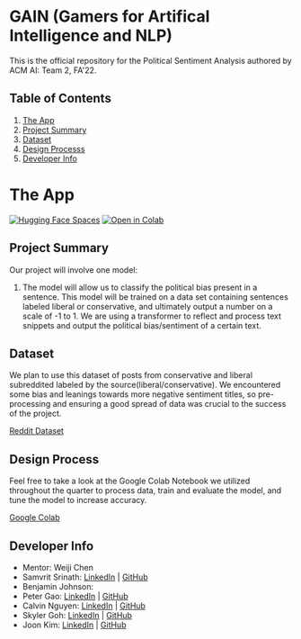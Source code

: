 # GAIN (Gamers for Artifical Intelligence and NLP)
This is the official repository for the Political Sentiment Analysis authored by ACM AI: Team 2, FA'22. 
## Table of Contents
1. [The App](https://huggingface.co/spaces/joonkim/bert-political-sentiment-analysis)
2. [Project Summary](https://github.com/acmucsd-projects/fa22-ai-team-2/blob/main/README.md/#project-summary)
3. [Dataset](https://github.com/acmucsd-projects/fa22-ai-team-2/blob/main/README.md/#dataset)
4. [Design Processs](https://github.com/acmucsd-projects/fa22-ai-team-2/blob/main/README.md/#design-process)
5. [Developer Info](https://github.com/acmucsd-projects/fa22-ai-team-2/blob/main/README.md/#developer-info)

# The App
[![Hugging Face Spaces](https://img.shields.io/badge/%F0%9F%A4%97%20Hugging%20Face-Spaces-blue)](https://huggingface.co/spaces/joonkim/bert-political-sentiment-analysis)
[![Open in Colab](https://colab.research.google.com/assets/colab-badge.svg)](https://colab.research.google.com/drive/1zfL2UtCyJnwAMzqeAAvfTigUU6rVxCca?usp=sharing)


## Project Summary

Our project will involve one model:
1. The model will allow us to classify the political bias present in a sentence. This model will be trained on a data set containing sentences labeled liberal or conservative, and ultimately output a number on a scale of -1 to 1. We are using a transformer to reflect and process text snippets and output the political bias/sentiment of a certain text. 

## Dataset
We plan to use this dataset of posts from conservative and liberal subreddited labeled by the source(liberal/conservative). We encountered some bias and leanings towards more negative sentiment titles, so  pre-processing and ensuring a good spread of data was crucial to the success of the project.

[Reddit Dataset](https://www.kaggle.com/datasets/neelgajare/liberals-vs-conservatives-on-reddit-13000-posts?resource=download)

## Design Process
Feel free to take a look at the Google Colab Notebook we utilized throughout the quarter to process data, train and evaluate the model, and tune the model to increase accuracy. 

[Google Colab](https://colab.research.google.com/drive/1zfL2UtCyJnwAMzqeAAvfTigUU6rVxCca?usp=sharing)

## Developer Info
- Mentor: Weiji Chen
- Samvrit Srinath: [LinkedIn](https://www.linkedin.com/in/samvrit-srinath/) | [GitHub](https://github.com/SamvritSrinath)
- Benjamin Johnson: 
- Peter Gao: [LinkedIn](https://www.linkedin.com/in/peter-gao-14979b242/) | [GitHub](https://github.com/Spacefroyo)
- Calvin Nguyen: [LinkedIn](https://www.linkedin.com/in/calvin-nguyen-1089b51a1/) | [GitHub](https://github.com/Neniflight)
- Skyler Goh: [LinkedIn](https://www.linkedin.com/in/skyler-goh-824635242) | [GitHub](https://github.com/yourgamer)
- Joon Kim: [LinkedIn](https://www.linkedin.com/in/joon-kim-x64/) | [GitHub](https://github.com/jnkm1024)
